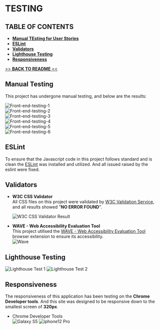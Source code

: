 # TESTING

## TABLE OF CONTENTS
* [**Manual TEsting for User Stories**](#manual-testing)
* [**ESLint**](#eslint)
* [**Validators**](#validators)
* [**Lighthouse Testing**](#lighthouse-testing)
* [**Responsiveness**](#responsiveness)


[>> **BACK TO README** <<](https://github.com/marked-gil/tasks-master-react#readme)

## Manual Testing
This project has undergone manual testing, and below are the results:

![Front-end-testing-1](readme/manual-testing/front-end-testing-1.png)   
![Front-end-testing-2](readme/manual-testing/front-end-testing-2.png)   
![Front-end-testing-3](readme/manual-testing/front-end-testing-3.png)   
![Front-end-testing-4](readme/manual-testing/front-end-testing-4.png)   
![Front-end-testing-5](readme/manual-testing/front-end-testing-5.png)   
![Front-end-testing-6](readme/manual-testing/front-end-testing-6.png)   


## ESLint
To ensure that the Javascript code in this project follows standard and is clean the [ESLint](https://eslint.org/) was installed and utilized. And all issued raised by the eslint were fixed.


## Validators 

* **W3C CSS Validator**   
All CSS files on this project were validated by [W3C Validation Service](https://jigsaw.w3.org/css-validator/), and all results showed "**NO ERROR FOUND**".

  ![W3C CSS Validator Result](readme/others/css_validator.png)

* **WAVE - Web Accessibility Evaluation Tool**    
  This project utilised the [WAVE - Web Accessibility Evaluation Tool](https://wave.webaim.org/) browser extension to ensure its accessibility.   
  ![Wave](readme/others/wave_screenshot.png)

## Lighthouse Testing
![Lighthouse Test 1](readme/others/lighthouse-1.png)
![Lighthouse Test 2](readme/others/lighthouse-2.png)

## Responsiveness

The responsiveness of this application has been testing on the **Chrome Developer tools**. And this site was designed to be responsive down to the smallest screen of **320px**.
* Chrome Developer Tools    
  ![Galaxy S5](readme/responsiveness/chrome-galaxyS5.png)
  ![iphone12 Pro](readme/responsiveness/chrome-iphone12pro.png)   
